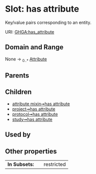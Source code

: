 
# Slot: has attribute


Key/value pairs corresponding to an entity.

URI: [GHGA:has_attribute](https://w3id.org/GHGA/has_attribute)


## Domain and Range

None &#8594;  <sub>0..\*</sub> [Attribute](Attribute.md)

## Parents


## Children

 *  [attribute mixin➞has attribute](attribute_mixin_has_attribute.md)
 *  [project➞has attribute](project_has_attribute.md)
 *  [protocol➞has attribute](protocol_has_attribute.md)
 *  [study➞has attribute](study_has_attribute.md)

## Used by


## Other properties

|  |  |  |
| --- | --- | --- |
| **In Subsets:** | | restricted |

